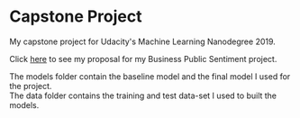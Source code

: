 # Capstone Project
My capstone project  for Udacity's Machine Learning Nanodegree 2019.

Click [here](./proposal/proposal.md) to see my proposal for my Business Public Sentiment project.

The models folder contain the baseline model and the final model I used for the project.  
The data folder contains the training and test data-set I used to built the models.
